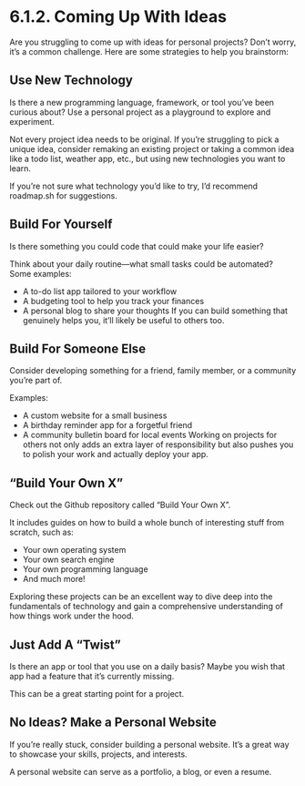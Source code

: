 # 6.1.2. Coming Up With Ideas

Are you struggling to come up with ideas for personal projects? Don’t worry, it’s a common challenge. Here are some strategies to help you brainstorm:

## Use New Technology

Is there a new programming language, framework, or tool you’ve been curious about? Use a personal project as a playground to explore and experiment.

Not every project idea needs to be original. If you’re struggling to pick a unique idea, consider remaking an existing project or taking a common idea like a todo list, weather app, etc., but using new technologies you want to learn.

If you’re not sure what technology you’d like to try, I’d recommend roadmap.sh for suggestions.

## Build For Yourself

Is there something you could code that could make your life easier?

Think about your daily routine—what small tasks could be automated? Some examples:

- A to-do list app tailored to your workflow
- A budgeting tool to help you track your finances
- A personal blog to share your thoughts
  If you can build something that genuinely helps you, it’ll likely be useful to others too.

## Build For Someone Else

Consider developing something for a friend, family member, or a community you’re part of.

Examples:

- A custom website for a small business
- A birthday reminder app for a forgetful friend
- A community bulletin board for local events
  Working on projects for others not only adds an extra layer of responsibility but also pushes you to polish your work and actually deploy your app.

## “Build Your Own X”

Check out the Github repository called “Build Your Own X”.

It includes guides on how to build a whole bunch of interesting stuff from scratch, such as:

- Your own operating system
- Your own search engine
- Your own programming language
- And much more!

Exploring these projects can be an excellent way to dive deep into the fundamentals of technology and gain a comprehensive understanding of how things work under the hood.

## Just Add A “Twist”

Is there an app or tool that you use on a daily basis? Maybe you wish that app had a feature that it’s currently missing.

This can be a great starting point for a project.

## No Ideas? Make a Personal Website

If you’re really stuck, consider building a personal website. It’s a great way to showcase your skills, projects, and interests.

A personal website can serve as a portfolio, a blog, or even a resume.
